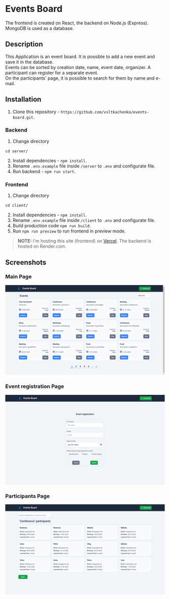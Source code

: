 # Events Board

The frontend is created on React, the backend on Node.js (Express). MongoDB is used as a database.  

## Description

This Application is an event board. It is possible to add a new event and save it in the database.  
Events can be sorted by creation date, name, event date, organizer. A participant can register for a separate event.  
On the participants' page, it is possible to search for them by name and e-mail.

## Installation

1. Clone this repository - `https://github.com/vsltkachenko/events-board.git`.

### Backend

1. Change directory

```shell
cd server/
```

2. Install dependencies - `npm install`.
3. Rename `.env.example` file inside `/server` to `.env` and configurate file.
4. Run backend - `npm run start`.

### Frontend

1. Change directory

```shell
cd client/
```

2. Install dependencies - `npm install`.
3. Rename `.env.example` file inside `/client` to `.env` and configurate file.
4. Build production code `npm run build`.
5. Run `npm run preview` to run frontend in preview mode.

> **NOTE:** I'm hosting this site (frontend) on [Vercel](https://events-board-snowy.vercel.app). The backend is hosted on Render.com.

## Screenshots

### Main Page

![Screenshot #1](https://raw.githubusercontent.com/vsltkachenko/events-board/main/screenshots/1.jpg)

### Event registration Page

![Screenshot #2](https://raw.githubusercontent.com/vsltkachenko/events-board/main/screenshots/2.jpg)

### Participants Page

![Screenshot #3](https://raw.githubusercontent.com/vsltkachenko/events-board/main/screenshots/3.jpg)
